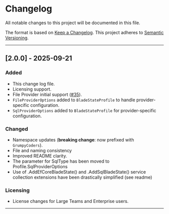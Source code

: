 # Changelog
All notable changes to this project will be documented in this file.

The format is based on [Keep a Changelog](https://keepachangelog.com/en/1.1.0/).
This project adheres to [Semantic Versioning](https://semver.org/spec/v2.0.0.html).

---

## [2.0.0] - 2025-09-21
### Added
- This change log file.
- Licensing support.
- File Provider initial support ([#35](https://github.com/grumpy-coders/BladeState/issues/35)).
- `FileProviderOptions` added to `BladeStateProfile` to handle provider-specific configuration.
- `SqlProviderOptions` added to `BladeStateProfile` for provider-specific configuration.

### Changed
- Namespace updates (**breaking change**: now prefixed with `GrumpyCoders`).
- File and naming consistency
- Improved README clarity.
- The parameter for SqlType has been moved to Profile.SqlProviderOptions
- Use of .AddEfCoreBladeState() and .AddSqlBladeState() service collection extensions have been drastically simplified (see readme)

### Licensing
- License changes for Large Teams and Enterprise users.

---
